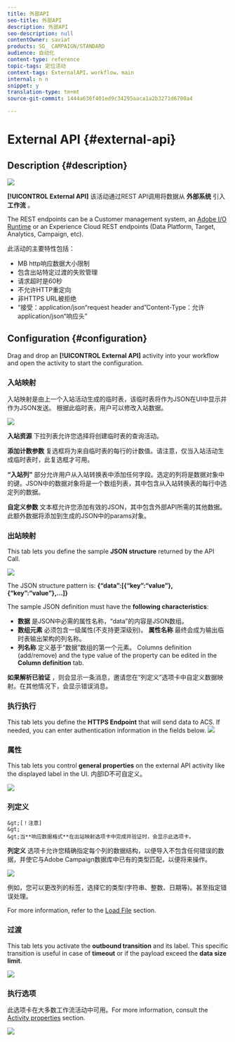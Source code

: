 ```yaml
---
title: 外部API
seo-title: 外部API
description: 外部API
seo-description: null
contentOwner: saviat
products: SG_ CAMPAIGN/STANDARD
audience: 自动化
content-type: reference
topic-tags: 定位活动
context-tags: ExternalAPI，workflow，main
internal: n n
snippet: y
translation-type: tm+mt
source-git-commit: 1444a636f401ed9c34295aaca1a2b3271d6700a4

---
```



# External API {#external-api}

## Description {#description}

![](assets/wf_externalAPI.png)

**[!UICONTROL External API]** 该活动通过REST API调用将数据从 **外部系统** 引入 **工作流** 。

The REST endpoints can be a Customer management system, an [Adobe I/O Runtime](https://www.adobe.io/apis/experienceplatform/runtime.html) or an Experience Cloud REST endpoints (Data Platform, Target, Analytics, Campaign, etc).

此活动的主要特性包括：

* MB http响应数据大小限制
* 包含出站特定过渡的失败管理
* 请求超时是60秒
* 不允许HTTP重定向
* 非HTTPS URL被拒绝
* “接受：application/json“request header and”Content-Type：允许application/json“响应头”

## Configuration {#configuration}

Drag and drop an **[!UICONTROL External API]** activity into your workflow and open the activity to start the configuration.

### 入站映射

入站映射是由上一个入站活动生成的临时表，该临时表将作为JSON在UI中显示并作为JSON发送。
根据此临时表，用户可以修改入站数据。

![](assets/externalAPI-inbound.png)

**入站资源** 下拉列表允许您选择将创建临时表的查询活动。

**添加计数参数** 复选框将为来自临时表的每行的计数值。请注意，仅当入站活动生成临时表时，此复选框才可用。

**“入站列”** 部分允许用户从入站转换表中添加任何字段。选定的列将是数据对象中的键。JSON中的数据对象将是一个数组列表，其中包含从入站转换表的每行中选定列的数据。

**自定义参数** 文本框允许您添加有效的JSON，其中包含外部API所需的其他数据。此额外数据将添加到生成的JSON中的params对象。

### 出站映射

This tab lets you define the sample **JSON structure** returned by the API Call.

![](assets/externalAPI-outbound.png)

The JSON structure pattern is: **{“data”:[{“key”:“value”}, {“key”:“value”},...]}**

The sample JSON definition must have the **following characteristics**:

* **数据** 是JSON中必需的属性名称，“data”的内容是JSON数组。
* **数组元素** 必须包含一级属性(不支持更深级别)。
   **属性名称** 最终会成为输出临时表输出架构的列名称。
* **列名称** 定义基于“数据”数组的第一个元素。
Columns definition (add/remove) and the type value of the property can be edited in the **Column definition** tab.

**如果解析已验证** ，则会显示一条消息，邀请您在“列定义”选项卡中自定义数据映射。在其他情况下，会显示错误消息。

### 执行执行

This tab lets you define the **HTTPS Endpoint** that will send data to ACS. If needed, you can enter authentication information in the fields below.
![](assets/externalAPI-execution.png)

### 属性

This tab lets you control **general properties** on the external API activity like the displayed label in the UI. 内部ID不可自定义。

![](assets/externalAPI-properties.png)

### 列定义

    &gt;[！注意]
    &gt;
    &gt;当**响应数据格式**在出站映射选项卡中完成并验证时，会显示此选项卡。

**列定义** 选项卡允许您精确指定每个列的数据结构，以便导入不包含任何错误的数据，并使它与Adobe Campaign数据库中已有的类型匹配，以便将来操作。

![](assets/externalAPI-column.png)

例如，您可以更改列的标签，选择它的类型(字符串、整数、日期等)。甚至指定错误处理。

For more information, refer to the [Load File](../../automating/using/load-file.md) section.

### 过渡

This tab lets you activate the **outbound transition** and its label. This specific transition is useful in case of **timeout** or if the payload exceed the **data size limit**.

![](assets/externalAPI-transition.png)

### 执行选项

此选项卡在大多数工作流活动中可用。For more information, consult the [Activity properties](../../automating/using/executing-a-workflow.md#activity-properties) section.

![](assets/externalAPI-options.png)

<!--
## Example: Managing coupons with External API Activity

This example illustrates how to **add coupon value** retrieving by a REST call to profiles and then sending an email containing these coupon values.

The workflow is presented as follows:

![](assets/externalAPI_activity_example1.png)

1. Drag and drop an **External API** activity
    1. Parse the JSON sample responsa as {"data":[{"code":"value"}]}.
    1. Add the **Rest endpoint URL** and define authentication setting if needed
    ![](assets/externalAPI_activity_example2.png)
    1. In the **column definition** tab, add a new column called **code** that will store the code value.
        ![](assets/externalAPI_activity_example3.png)
    1. Enabled an **outbound transition** to manage request failures.
1. Drag and drop a **Query** activity
    1. Configure the **Target** tab to query all the **@adobe.com** email. For different Query samples, refer to the [Query](../../automating/using/query.md) section.
    1. In the **additional data** tab, add a new column based on **rowId()** function. This additional column allows you to reconciliate coupon code with the profile ID..
        ![](assets/externalAPI_activity_example4.png)

        >[!NOTE]
        >
        >This reconciliation approach means that the profile query number is equal to the number of coupon values returned by the REST call.
1. Once this two activities are configured, drag and drop an **Enrichment** activity to associate coupon values with profiles.
    1. Select the previous Query activity in the **primarySet** field.
        ![](assets/externalAPI_activity_example5.png)
    1. Create a new relation in the **Advanced relations** tab, and add the following reconciliation criteria:
    1. **@expr1** coming grom the Query activity in the source expression field.
    1. **@lineNum** as an expression that returns the line number for each coupon value in the destination field.
        ![](assets/externalAPI_activity_example6.png)
        More information on the enrichment activity are available [here](../../automating/using/enrichment.md)

    1. The transition **Data Structure** will contain:
        ![](assets/externalAPI_activity_example7.png)
1. Finally drag and drop a **Send via Email** activity.
    You can modify your email template by adding the **code** personnalized field.

-->
